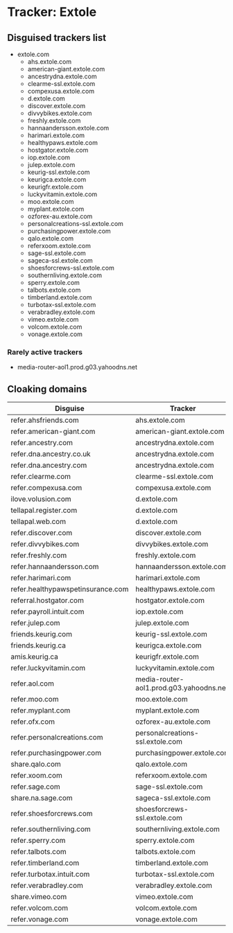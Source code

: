 # Tracker: Extole

## Disguised trackers list

* extole.com
    * ahs.extole.com
    * american-giant.extole.com
    * ancestrydna.extole.com
    * clearme-ssl.extole.com
    * compexusa.extole.com
    * d.extole.com
    * discover.extole.com
    * divvybikes.extole.com
    * freshly.extole.com
    * hannaandersson.extole.com
    * harimari.extole.com
    * healthypaws.extole.com
    * hostgator.extole.com
    * iop.extole.com
    * julep.extole.com
    * keurig-ssl.extole.com
    * keurigca.extole.com
    * keurigfr.extole.com
    * luckyvitamin.extole.com
    * moo.extole.com
    * myplant.extole.com
    * ozforex-au.extole.com
    * personalcreations-ssl.extole.com
    * purchasingpower.extole.com
    * qalo.extole.com
    * referxoom.extole.com
    * sage-ssl.extole.com
    * sageca-ssl.extole.com
    * shoesforcrews-ssl.extole.com
    * southernliving.extole.com
    * sperry.extole.com
    * talbots.extole.com
    * timberland.extole.com
    * turbotax-ssl.extole.com
    * verabradley.extole.com
    * vimeo.extole.com
    * volcom.extole.com
    * vonage.extole.com

### Rarely active trackers

* media-router-aol1.prod.g03.yahoodns.net

## Cloaking domains

| Disguise | Tracker |
| ---- | ---- |
| refer.ahsfriends.com | ahs.extole.com |
| refer.american-giant.com | american-giant.extole.com |
| refer.ancestry.com | ancestrydna.extole.com |
| refer.dna.ancestry.co.uk | ancestrydna.extole.com |
| refer.dna.ancestry.com | ancestrydna.extole.com |
| refer.clearme.com | clearme-ssl.extole.com |
| refer.compexusa.com | compexusa.extole.com |
| ilove.volusion.com | d.extole.com |
| tellapal.register.com | d.extole.com |
| tellapal.web.com | d.extole.com |
| refer.discover.com | discover.extole.com |
| refer.divvybikes.com | divvybikes.extole.com |
| refer.freshly.com | freshly.extole.com |
| refer.hannaandersson.com | hannaandersson.extole.com |
| refer.harimari.com | harimari.extole.com |
| refer.healthypawspetinsurance.com | healthypaws.extole.com |
| referral.hostgator.com | hostgator.extole.com |
| refer.payroll.intuit.com | iop.extole.com |
| refer.julep.com | julep.extole.com |
| friends.keurig.com | keurig-ssl.extole.com |
| friends.keurig.ca | keurigca.extole.com |
| amis.keurig.ca | keurigfr.extole.com |
| refer.luckyvitamin.com | luckyvitamin.extole.com |
| refer.aol.com | media-router-aol1.prod.g03.yahoodns.net |
| refer.moo.com | moo.extole.com |
| refer.myplant.com | myplant.extole.com |
| refer.ofx.com | ozforex-au.extole.com |
| refer.personalcreations.com | personalcreations-ssl.extole.com |
| refer.purchasingpower.com | purchasingpower.extole.com |
| share.qalo.com | qalo.extole.com |
| refer.xoom.com | referxoom.extole.com |
| refer.sage.com | sage-ssl.extole.com |
| share.na.sage.com | sageca-ssl.extole.com |
| refer.shoesforcrews.com | shoesforcrews-ssl.extole.com |
| refer.southernliving.com | southernliving.extole.com |
| refer.sperry.com | sperry.extole.com |
| refer.talbots.com | talbots.extole.com |
| refer.timberland.com | timberland.extole.com |
| refer.turbotax.intuit.com | turbotax-ssl.extole.com |
| refer.verabradley.com | verabradley.extole.com |
| share.vimeo.com | vimeo.extole.com |
| refer.volcom.com | volcom.extole.com |
| refer.vonage.com | vonage.extole.com |